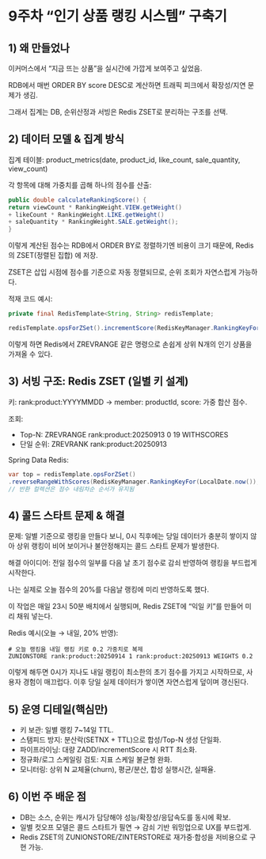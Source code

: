 # 9주차 “인기 상품 랭킹 시스템” 구축기

## 1) 왜 만들었나

이커머스에서 “지금 뜨는 상품”을 실시간에 가깝게 보여주고 싶었음.

RDB에서 매번 ORDER BY score DESC로 계산하면 트래픽 피크에서 확장성/지연 문제가 생김.

그래서 집계는 DB, 순위산정과 서빙은 Redis ZSET로 분리하는 구조를 선택.

## 2) 데이터 모델 & 집계 방식

집계 테이블: product_metrics(date, product_id, like_count, sale_quantity, view_count)

각 항목에 대해 가중치를 곱해 하나의 점수를 산출:

```java
public double calculateRankingScore() {
return viewCount * RankingWeight.VIEW.getWeight()
+ likeCount * RankingWeight.LIKE.getWeight()
+ saleQuantity * RankingWeight.SALE.getWeight();
}
```


이렇게 계산된 점수는 RDB에서 ORDER BY로 정렬하기엔 비용이 크기 때문에, Redis의 ZSET(정렬된 집합) 에 저장.

ZSET은 삽입 시점에 점수를 기준으로 자동 정렬되므로, 순위 조회가 자연스럽게 가능하다.

적재 코드 예시:

```java
private final RedisTemplate<String, String> redisTemplate;

redisTemplate.opsForZSet().incrementScore(RedisKeyManager.RankingKeyFor(date),String.valueOf(target.getProductId()),score);
```


이렇게 하면 Redis에서 ZREVRANGE 같은 명령으로 손쉽게 상위 N개의 인기 상품을 가져올 수 있다.


## 3) 서빙 구조: Redis ZSET (일별 키 설계)

키: rank:product:YYYYMMDD → member: productId, score: 가중 합산 점수.

조회:

- Top-N: ZREVRANGE rank:product:20250913 0 19 WITHSCORES
- 단일 순위: ZREVRANK rank:product:20250913 <productId>

Spring Data Redis:

```java
var top = redisTemplate.opsForZSet()
.reverseRangeWithScores(RedisKeyManager.RankingKeyFor(LocalDate.now()), 0, 19);
// 반환 컬렉션은 점수 내림차순 순서가 유지됨
```


## 4) 콜드 스타트 문제 & 해결

문제: 일별 기준으로 랭킹을 만들다 보니, 0시 직후에는 당일 데이터가 충분히 쌓이지 않아 상위 랭킹이 비어 보이거나 불안정해지는 콜드 스타트 문제가 발생한다.

해결 아이디어: 전일 점수의 일부를 다음 날 초기 점수로 감쇠 반영하여 랭킹을 부드럽게 시작한다.

나는 실제로 오늘 점수의 20%를 다음날 랭킹에 미리 반영하도록 했다.

이 작업은 매일 23시 50분 배치에서 실행되며, Redis ZSET에 “익일 키”를 만들어 미리 채워 넣는다.

Redis 예시(오늘 → 내일, 20% 반영):

```redis
# 오늘 랭킹을 내일 랭킹 키로 0.2 가중치로 복제
ZUNIONSTORE rank:product:20250914 1 rank:product:20250913 WEIGHTS 0.2
```


이렇게 해두면 0시가 지나도 내일 랭킹이 최소한의 초기 점수를 가지고 시작하므로, 사용자 경험이 매끄럽다. 이후 당일 실제 데이터가 쌓이면 자연스럽게 덮이며 갱신된다.



## 5) 운영 디테일(핵심만)

- 키 보관: 일별 랭킹 7~14일 TTL.
- 스탬피드 방지: 분산락(SETNX + TTL)으로 합성/Top-N 생성 단일화.
- 파이프라이닝: 대량 ZADD/incrementScore 시 RTT 최소화.
- 정규화/로그 스케일링 검토: 지표 스케일 불균형 완화.
- 모니터링: 상위 N 교체율(churn), 평균/분산, 합성 실행시간, 실패율.

## 6) 이번 주 배운 점

- DB는 소스, 순위는 캐시가 담당해야 성능/확장성/응답속도를 동시에 확보.
- 일별 컷오프 모델은 콜드 스타트가 필연 → 감쇠 기반 워밍업으로 UX를 부드럽게.
- Redis ZSET의 ZUNIONSTORE/ZINTERSTORE로 재가중·합성을 저비용으로 구현 가능.